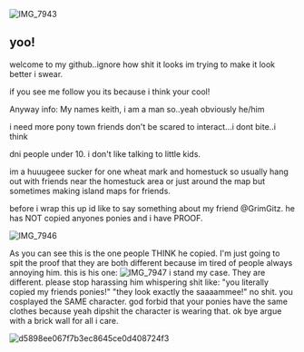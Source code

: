 ![IMG_7943](https://github.com/user-attachments/assets/cbc3483d-5284-43d4-82e8-c8a103671cf2)

## yoo!
welcome to my github..ignore how shit it looks im trying to make it look better i swear.

if you see me follow you its because i think your cool! 


Anyway info: My names keith, i am a man so..yeah obviously he/him

i need more pony town friends don't be scared to interact...i dont bite..i think

dni people under 10. i don't like talking to little kids.



im a huuugeee sucker for one wheat mark and homestuck so usually hang out with friends near the homestuck area or just around the map but sometimes making island maps for friends. 



before i wrap this up id like to say something about my friend @GrimGitz. he has NOT copied anyones ponies and i have PROOF. 

![IMG_7946](https://github.com/user-attachments/assets/2b03f20e-9b29-4c85-9be6-6c569666533e)

As you can see this is the one people THINK he copied. I'm just going to spit the proof that they are both different because im tired of people always annoying him. this is his one:
![IMG_7947](https://github.com/user-attachments/assets/263301fc-43b0-4674-994d-0b580c0428c3) i stand my case. They are different. please stop harassing him whispering shit like: "you literally copied my friends ponies!" "they look exactly the saaaammee!" no shit. you cosplayed the SAME character. god forbid that your ponies have the same clothes because yeah dipshit the character is wearing that. ok bye argue with a brick wall for all i care.



![d5898ee067f7b3ec8645ce0d408724f3](https://github.com/user-attachments/assets/afe98959-d689-478e-b8d1-34d85d96ab52)
